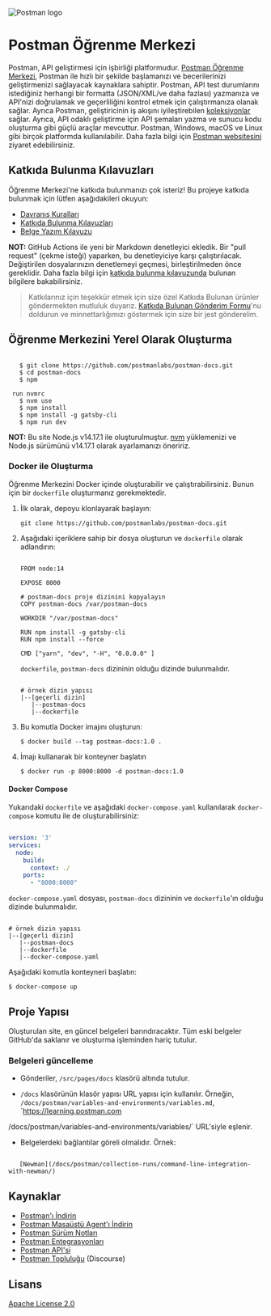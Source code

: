 

![Postman logo](https://assets.getpostman.com/common-share/postman-github-logo.png "Postman logosu")

# Postman Öğrenme Merkezi

Postman, API geliştirmesi için işbirliği platformudur. [Postman Öğrenme Merkezi](https://learning.postman.com/), Postman ile hızlı bir şekilde başlamanızı ve becerilerinizi geliştirmenizi sağlayacak kaynaklara sahiptir. Postman, API test durumlarını istediğiniz herhangi bir formatta (JSON/XML/ve daha fazlası) yazmanıza ve API'nizi doğrulamak ve geçerliliğini kontrol etmek için çalıştırmanıza olanak sağlar. Ayrıca Postman, geliştiricinin iş akışını iyileştirebilen [koleksiyonlar](https://learning.postman.com/docs/getting-started/creating-the-first-collection/) sağlar. Ayrıca, API odaklı geliştirme için API şemaları yazma ve sunucu kodu oluşturma gibi güçlü araçlar mevcuttur. Postman, Windows, macOS ve Linux gibi birçok platformda kullanılabilir. Daha fazla bilgi için [Postman websitesini](https://www.postman.com/) ziyaret edebilirsiniz.

## Katkıda Bulunma Kılavuzları

Öğrenme Merkezi'ne katkıda bulunmanızı çok isteriz! Bu projeye katkıda bulunmak için lütfen aşağıdakileri okuyun:

* [Davranış Kuralları](https://www.postman.com/code-of-conduct)
* [Katkıda Bulunma Kılavuzları](CONTRIBUTING.md)
* [Belge Yazım Kılavuzu](DOCS_STYLE_GUIDE.md)

**NOT:** GitHub Actions ile yeni bir Markdown denetleyici ekledik. Bir "pull request" (çekme isteği) yaparken, bu denetleyiciye karşı çalıştırılacak. Değiştirilen dosyalarınızın denetlemeyi geçmesi, birleştirilmeden önce gereklidir. Daha fazla bilgi için [katkıda bulunma kılavuzunda](CONTRIBUTING.md) bulunan bilgilere bakabilirsiniz.

> Katkılarınız için teşekkür etmek için size özel Katkıda Bulunan ürünler göndermekten mutluluk duyarız. [Katkıda Bulunan Gönderim Formu](https://docs.google.com/forms/d/e/1FAIpQLSfbLAcxl-IOiv3NmgEaWw7FleOaXnIyIoIrY_zn6U4JvjQBGA/viewform?usp=send_form)'nu doldurun ve minnettarlığımızı göstermek için size bir jest gönderelim.

## Öğrenme Merkezini Yerel Olarak Oluşturma

```shell

   $ git clone https://github.com/postmanlabs/postman-docs.git
   $ cd postman-docs
   $ npm

 run nvmrc
   $ nvm use
   $ npm install
   $ npm install -g gatsby-cli
   $ npm run dev

```

**NOT:** Bu site Node.js v14.17.1 ile oluşturulmuştur. [nvm](https://github.com/nvm-sh/nvm) yüklemenizi ve Node.js sürümünü v14.17.1 olarak ayarlamanızı öneririz.

### Docker ile Oluşturma

Öğrenme Merkezini Docker içinde oluşturabilir ve çalıştırabilirsiniz. Bunun için bir `dockerfile` oluşturmanız gerekmektedir.

1. İlk olarak, depoyu klonlayarak başlayın:

   `git clone https://github.com/postmanlabs/postman-docs.git`

2. Aşağıdaki içeriklere sahip bir dosya oluşturun ve `dockerfile` olarak adlandırın:

    ```shell

    FROM node:14

    EXPOSE 8000

    # postman-docs proje dizinini kopyalayın
    COPY postman-docs /var/postman-docs

    WORKDIR "/var/postman-docs"

    RUN npm install -g gatsby-cli
    RUN npm install --force

    CMD ["yarn", "dev", "-H", "0.0.0.0" ]

    ```

    `dockerfile`, `postman-docs` dizininin olduğu dizinde bulunmalıdır.

    ```shell

    # örnek dizin yapısı
    |--[geçerli dizin]
       |--postman-docs
       |--dockerfile

    ```

3. Bu komutla Docker imajını oluşturun:

   `$ docker build --tag postman-docs:1.0 .`

4. İmajı kullanarak bir konteyner başlatın

   `$ docker run -p 8000:8000 -d postman-docs:1.0`

#### Docker Compose

Yukarıdaki `dockerfile` ve aşağıdaki `docker-compose.yaml` kullanılarak `docker-compose` komutu ile de oluşturabilirsiniz:

```yaml

version: '3'
services:
  node:
    build:
      context: ./
    ports:
      - "8000:8000"

```

`docker-compose.yaml` dosyası, `postman-docs` dizininin ve `dockerfile`'ın olduğu dizinde bulunmalıdır.

```shell

# örnek dizin yapısı
|--[geçerli dizin]
   |--postman-docs
   |--dockerfile
   |--docker-compose.yaml

```

Aşağıdaki komutla konteyneri başlatın:

`$ docker-compose up`

## Proje Yapısı

Oluşturulan site, en güncel belgeleri barındıracaktır. Tüm eski belgeler GitHub'da saklanır ve oluşturma işleminden hariç tutulur.

### Belgeleri güncelleme

* Gönderiler, `/src/pages/docs` klasörü altında tutulur.

* `/docs` klasörünün klasör yapısı URL yapısı için kullanılır. Örneğin, `/docs/postman/variables-and-environments/variables.md`, `https://learning.postman.com

/docs/postman/variables-and-environments/variables/` URL'siyle eşlenir.

* Belgelerdeki bağlantılar göreli olmalıdır. Örnek:

```shell

   [Newman](/docs/postman/collection-runs/command-line-integration-with-newman/)
```

## Kaynaklar

* [Postman'ı İndirin](https://www.postman.com/downloads/)
* [Postman Masaüstü Agent'ı İndirin](https://www.postman.com/downloads/postman-agent/)
* [Postman Sürüm Notları](https://www.postman.com/downloads/release-notes)
* [Postman Entegrasyonları](https://www.postman.com/integrations/)
* [Postman API'si](https://www.postman.com/postman/workspace/postman-public-workspace/documentation/12959542-c8142d51-e97c-46b6-bd77-52bb66712c9a/)
* [Postman Topluluğu](https://community.postman.com/) (Discourse)

## Lisans

[Apache License 2.0](LICENSE)
